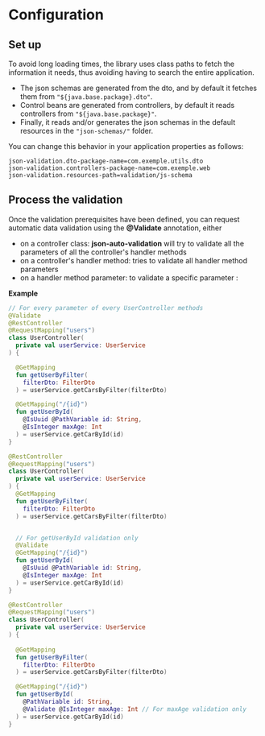 # Configuration

## Set up
To avoid long loading times, the library uses class paths to fetch the information it needs,
thus avoiding having to search the entire application.

- The json schemas are generated from the dto, and by default it fetches them from `"${java.base.package}.dto"`.
- Control beans are generated from controllers, by default it reads controllers from `"${java.base.package}"`.
- Finally, it reads and/or generates the json schemas in the default resources in the `"json-schemas/"` folder.

You can change this behavior in your application properties as follows:
```properties
json-validation.dto-package-name=com.exemple.utils.dto
json-validation.controllers-package-name=com.exemple.web
json-validation.resources-path=validation/js-schema
```

## Process the validation
Once the validation prerequisites have been defined, you can request automatic
data validation using the **@Validate** annotation, either
- on a controller class: **json-auto-validation** will try to validate all the parameters
  of all the controller's handler methods
- on a controller's handler method: tries to validate all handler method parameters
- on a handler method parameter: to validate a specific parameter :

**Example**

```kotlin
// For every parameter of every UserController methods
@Validate
@RestController
@RequestMapping("users")
class UserController(
  private val userService: UserService
) {

  @GetMapping
  fun getUserByFilter(
    filterDto: FilterDto
  ) = userService.getCarsByFilter(filterDto)

  @GetMapping("/{id}")
  fun getUserById(
    @IsUuid @PathVariable id: String,
    @IsInteger maxAge: Int
  ) = userService.getCarById(id)
}
```
```kotlin
@RestController
@RequestMapping("users")
class UserController(
  private val userService: UserService
) {
  @GetMapping
  fun getUserByFilter(
    filterDto: FilterDto
  ) = userService.getCarsByFilter(filterDto)


  // For getUserById validation only  
  @Validate
  @GetMapping("/{id}")
  fun getUserById(
    @IsUuid @PathVariable id: String,
    @IsInteger maxAge: Int
  ) = userService.getCarById(id)
}
```

```kotlin
@RestController
@RequestMapping("users")
class UserController(
  private val userService: UserService
) {
  
  @GetMapping
  fun getUserByFilter(
    filterDto: FilterDto
  ) = userService.getCarsByFilter(filterDto)

  @GetMapping("/{id}")
  fun getUserById(
    @PathVariable id: String,
    @Validate @IsInteger maxAge: Int // For maxAge validation only  
  ) = userService.getCarById(id)
}
```